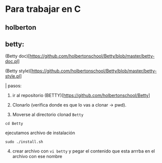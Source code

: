 # Para trabajar en C

## holberton

## betty: 
(Betty doc)[https://github.com/holbertonschool/Betty/blob/master/betty-doc.pl]

(Betty style)[https://github.com/holbertonschool/Betty/blob/master/betty-style.pl]

| pasos:

1. ir al repositorio (BETTY)[https://github.com/holbertonschool/Betty]

2. Clonarlo (verifica donde es que lo vas a clonar -> pwd).

3. Moverse al directorio clonad `Betty`

````
cd Betty
````

ejecutamos archivo de instalación
````
sudo ./install.sh
````

4. crear archivo con ``vi betty`` y pegar el contenido que esta arrrba
en el archivo con ese nombre 
